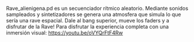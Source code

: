 Rave_alienigena.pd es un secuenciador rítmico aleatorio. Mediante sonidos sampleados y sintetizadores se genera una atmosfera que simula lo que sería una rave espacial.
Dale al bang superior, mueve los faders y a disfrutar de la Rave!
Para disfrutar la experiencia completa con una inmersión visual:
https://youtu.be/oVYQrFtF4Rw
